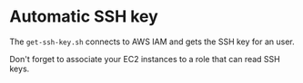 Automatic SSH key
=================

The `get-ssh-key.sh` connects to AWS IAM and gets the SSH key for an user.

Don't forget to associate your EC2 instances to a role that can read SSH keys.
